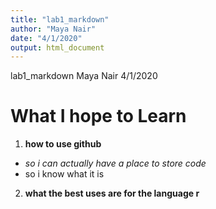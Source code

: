 ```yaml
---
title: "lab1_markdown"
author: "Maya Nair"
date: "4/1/2020"
output: html_document
---
```


lab1_markdown
Maya Nair
4/1/2020
# What I hope to Learn
1. **how to use github**
- *so i can actually have a place to store code*
- so i know what it is
2. **what the best uses are for the language r**